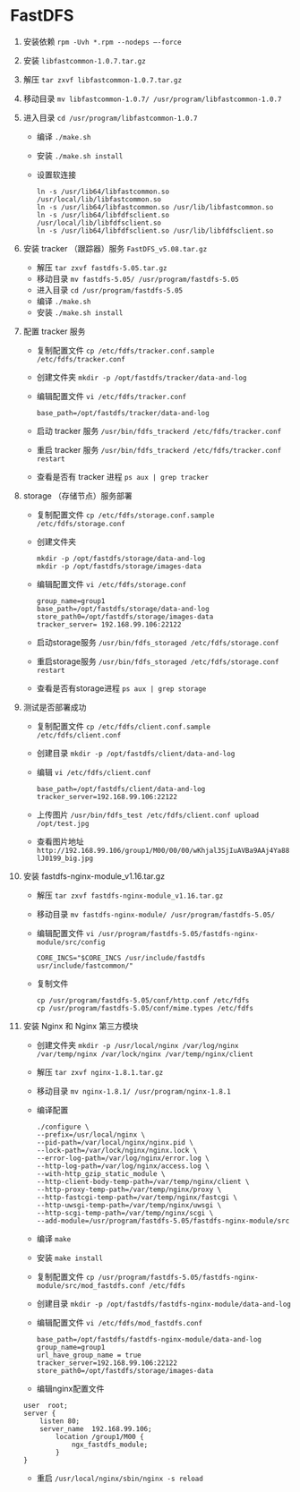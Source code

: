 # FastDFS

1. 安装依赖 `rpm -Uvh *.rpm --nodeps –-force`

2. 安装 `libfastcommon-1.0.7.tar.gz`

3. 解压 `tar zxvf libfastcommon-1.0.7.tar.gz`

4. 移动目录 `mv libfastcommon-1.0.7/ /usr/program/libfastcommon-1.0.7`

5. 进入目录 `cd /usr/program/libfastcommon-1.0.7`

    * 编译 `./make.sh`
    * 安装 `./make.sh install`
    * 设置软连接

        ```shell
        ln -s /usr/lib64/libfastcommon.so /usr/local/lib/libfastcommon.so
        ln -s /usr/lib64/libfastcommon.so /usr/lib/libfastcommon.so
        ln -s /usr/lib64/libfdfsclient.so /usr/local/lib/libfdfsclient.so
        ln -s /usr/lib64/libfdfsclient.so /usr/lib/libfdfsclient.so
        ```

6. 安装 tracker （跟踪器）服务 `FastDFS_v5.08.tar.gz`

    * 解压 `tar zxvf fastdfs-5.05.tar.gz`
    * 移动目录 `mv fastdfs-5.05/ /usr/program/fastdfs-5.05`
    * 进入目录 `cd /usr/program/fastdfs-5.05`
    * 编译 `./make.sh`
    * 安装 `./make.sh install`

7. 配置 tracker 服务

    * 复制配置文件 `cp /etc/fdfs/tracker.conf.sample /etc/fdfs/tracker.conf`
    * 创建文件夹 `mkdir -p /opt/fastdfs/tracker/data-and-log`
    * 编辑配置文件 `vi /etc/fdfs/tracker.conf`

        ```shell
        base_path=/opt/fastdfs/tracker/data-and-log
        ```

    * 启动 tracker 服务  `/usr/bin/fdfs_trackerd /etc/fdfs/tracker.conf`
    * 重启 tracker 服务  `/usr/bin/fdfs_trackerd /etc/fdfs/tracker.conf restart`
    * 查看是否有 tracker 进程 `ps aux | grep tracker`

8. storage （存储节点）服务部署

    * 复制配置文件 `cp /etc/fdfs/storage.conf.sample /etc/fdfs/storage.conf`
    * 创建文件夹

        ```shell
        mkdir -p /opt/fastdfs/storage/data-and-log
        mkdir -p /opt/fastdfs/storage/images-data
        ```

    * 编辑配置文件 `vi /etc/fdfs/storage.conf`

        ```shell
        group_name=group1
        base_path=/opt/fastdfs/storage/data-and-log
        store_path0=/opt/fastdfs/storage/images-data
        tracker_server= 192.168.99.106:22122
        ```

    * 启动storage服务 `/usr/bin/fdfs_storaged /etc/fdfs/storage.conf`
    * 重启storage服务 `/usr/bin/fdfs_storaged /etc/fdfs/storage.conf restart`
    * 查看是否有storage进程 `ps aux | grep storage`

9. 测试是否部署成功

    * 复制配置文件 `cp /etc/fdfs/client.conf.sample /etc/fdfs/client.conf`
    * 创建目录 `mkdir -p /opt/fastdfs/client/data-and-log`
    * 编辑 `vi /etc/fdfs/client.conf`

        ```shell
        base_path=/opt/fastdfs/client/data-and-log
        tracker_server=192.168.99.106:22122
        ```

    * 上传图片 `/usr/bin/fdfs_test /etc/fdfs/client.conf upload /opt/test.jpg`
    * 查看图片地址 `http://192.168.99.106/group1/M00/00/00/wKhjal3SjIuAVBa9AAj4Ya88lJ0199_big.jpg`

10. 安装 fastdfs-nginx-module_v1.16.tar.gz

    * 解压 `tar zxvf fastdfs-nginx-module_v1.16.tar.gz`
    * 移动目录 `mv fastdfs-nginx-module/ /usr/program/fastdfs-5.05/`
    * 编辑配置文件 `vi /usr/program/fastdfs-5.05/fastdfs-nginx-module/src/config`

        ```shell
        CORE_INCS="$CORE_INCS /usr/include/fastdfs usr/include/fastcommon/"
        ```

    * 复制文件

        ```shell
        cp /usr/program/fastdfs-5.05/conf/http.conf /etc/fdfs
        cp /usr/program/fastdfs-5.05/conf/mime.types /etc/fdfs
        ```

11. 安装 Nginx 和 Nginx 第三方模块

    * 创建文件夹 `mkdir -p /usr/local/nginx /var/log/nginx /var/temp/nginx /var/lock/nginx /var/temp/nginx/client`
    * 解压 `tar zxvf nginx-1.8.1.tar.gz`
    * 移动目录 `mv nginx-1.8.1/ /usr/program/nginx-1.8.1`
    * 编译配置

        ```shell
        ./configure \
        --prefix=/usr/local/nginx \
        --pid-path=/var/local/nginx/nginx.pid \
        --lock-path=/var/lock/nginx/nginx.lock \
        --error-log-path=/var/log/nginx/error.log \
        --http-log-path=/var/log/nginx/access.log \
        --with-http_gzip_static_module \
        --http-client-body-temp-path=/var/temp/nginx/client \
        --http-proxy-temp-path=/var/temp/nginx/proxy \
        --http-fastcgi-temp-path=/var/temp/nginx/fastcgi \
        --http-uwsgi-temp-path=/var/temp/nginx/uwsgi \
        --http-scgi-temp-path=/var/temp/nginx/scgi \
        --add-module=/usr/program/fastdfs-5.05/fastdfs-nginx-module/src
        ```

    * 编译 `make`
    * 安装 `make install`
    * 复制配置文件 `cp /usr/program/fastdfs-5.05/fastdfs-nginx-module/src/mod_fastdfs.conf /etc/fdfs`
    * 创建目录 `mkdir -p /opt/fastdfs/fastdfs-nginx-module/data-and-log`
    * 编辑配置文件 `vi /etc/fdfs/mod_fastdfs.conf`

        ```shell
        base_path=/opt/fastdfs/fastdfs-nginx-module/data-and-log
        group_name=group1
        url_have_group_name = true
        tracker_server=192.168.99.106:22122
        store_path0=/opt/fastdfs/storage/images-data
        ```

    * 编辑nginx配置文件

    ```shell
    user  root;
    server {
        listen 80;
        server_name  192.168.99.106;
            location /group1/M00 {
                ngx_fastdfs_module;
            }
    }
    ```

    * 重启 `/usr/local/nginx/sbin/nginx -s reload`

